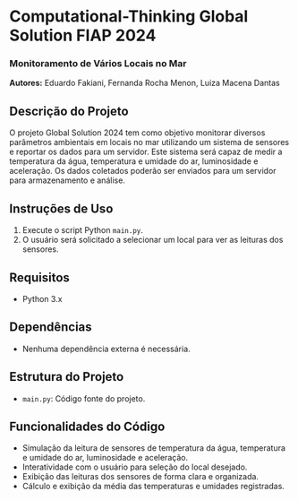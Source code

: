 # Computational-Thinking Global Solution FIAP 2024

### Monitoramento de Vários Locais no Mar

**Autores:** Eduardo Fakiani, Fernanda Rocha Menon, Luiza Macena Dantas

## Descrição do Projeto
O projeto Global Solution 2024 tem como objetivo monitorar diversos parâmetros ambientais em locais no mar utilizando um sistema de sensores e reportar os dados para um servidor. Este sistema será capaz de medir a temperatura da água, temperatura e umidade do ar, luminosidade e aceleração. Os dados coletados poderão ser enviados para um servidor para armazenamento e análise.

## Instruções de Uso
1. Execute o script Python `main.py`.
2. O usuário será solicitado a selecionar um local para ver as leituras dos sensores.

## Requisitos
- Python 3.x

## Dependências
- Nenhuma dependência externa é necessária.

## Estrutura do Projeto
- `main.py`: Código fonte do projeto.

## Funcionalidades do Código
- Simulação da leitura de sensores de temperatura da água, temperatura e umidade do ar, luminosidade e aceleração.
- Interatividade com o usuário para seleção do local desejado.
- Exibição das leituras dos sensores de forma clara e organizada.
- Cálculo e exibição da média das temperaturas e umidades registradas.